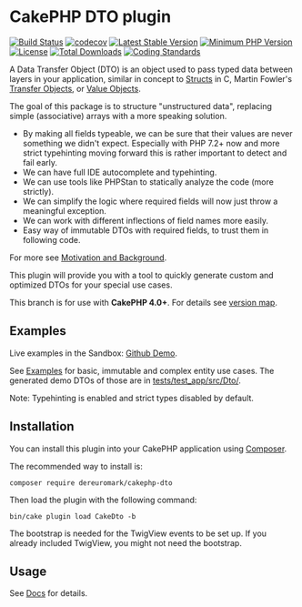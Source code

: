 # CakePHP DTO plugin

[![Build Status](https://travis-ci.org/dereuromark/cakephp-dto.svg?branch=master)](https://travis-ci.org/dereuromark/cakephp-dto)
[![codecov](https://img.shields.io/codecov/c/github/dereuromark/cakephp-dto/master.svg)](https://codecov.io/gh/dereuromark/cakephp-dto)
[![Latest Stable Version](https://poser.pugx.org/dereuromark/cakephp-dto/v/stable.svg)](https://packagist.org/packages/dereuromark/cakephp-dto)
[![Minimum PHP Version](http://img.shields.io/badge/php-%3E%3D%207.2-8892BF.svg)](https://php.net/)
[![License](https://poser.pugx.org/dereuromark/cakephp-dto/license.svg)](https://packagist.org/packages/dereuromark/cakephp-dto)
[![Total Downloads](https://poser.pugx.org/dereuromark/cakephp-dto/d/total.svg)](https://packagist.org/packages/dereuromark/cakephp-dto)
[![Coding Standards](https://img.shields.io/badge/cs-PSR--2--R-yellow.svg)](https://github.com/php-fig-rectified/fig-rectified-standards)

A Data Transfer Object (DTO) is an object used to pass typed data between layers in your application, similar in 
concept to [Structs](https://en.wikipedia.org/wiki/Struct_(C_programming_language)) in C, Martin Fowler's [Transfer
 Objects](http://martinfowler.com/eaaCatalog/dataTransferObject.html), or [Value Objects](https://en.wikipedia.org/wiki/Value_object).

The goal of this package is to structure "unstructured data", replacing simple (associative) arrays with a more speaking solution.

- By making all fields typeable, we can be sure that their values are never something we didn't expect. 
Especially with PHP 7.2+ now and more strict typehinting moving forward this is rather important to detect and fail early.
- We can have full IDE autocomplete and typehinting.
- We can use tools like PHPStan to statically analyze the code (more strictly).
- We can simplify the logic where required fields will now just throw a meaningful exception.
- We can work with different inflections of field names more easily.
- Easy way of immutable DTOs with required fields, to trust them in following code.

For more see [Motivation and Background](/docs/Motivation.md).

This plugin will provide you with a tool to quickly generate custom and optimized DTOs for your special use cases.

This branch is for use with **CakePHP 4.0+**. For details see [version map](https://github.com/dereuromark/cakephp-dto/wiki#cakephp-version-map).

## Examples

Live examples in the Sandbox: [Github Demo](https://sandbox.dereuromark.de/sandbox/dto-examples/github).

See [Examples](docs/Examples.md) for basic, immutable and complex entity use cases.
The generated demo DTOs of those are in [tests/test_app/src/Dto/](tests/test_app/src/Dto/). 

Note: Typehinting is enabled and strict types disabled by default.

## Installation

You can install this plugin into your CakePHP application using [Composer](https://getcomposer.org/).

The recommended way to install is:

```
composer require dereuromark/cakephp-dto
```

Then load the plugin with the following command:
```
bin/cake plugin load CakeDto -b
```
The bootstrap is needed for the TwigView events to be set up. If you already included TwigView, you might not need the bootstrap.


## Usage

See [Docs](/docs) for details.
